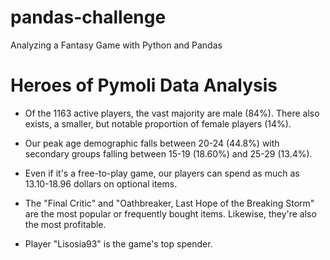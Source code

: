 # pandas-challenge
Analyzing a Fantasy Game with Python and Pandas

# Heroes of Pymoli Data Analysis

- Of the 1163 active players, the vast majority are male (84%). There also exists, a smaller, but notable proportion of female players (14%).

- Our peak age demographic falls between 20-24 (44.8%) with secondary groups falling between 15-19 (18.60%) and 25-29 (13.4%).

- Even if it's a free-to-play game, our players can spend as much as 13.10-18.96 dollars on optional items.

- The "Final Critic" and "Oathbreaker, Last Hope of the Breaking Storm" are the most popular or frequently bought items. Likewise, they're also the most profitable.

- Player "Lisosia93" is the game's top spender.

